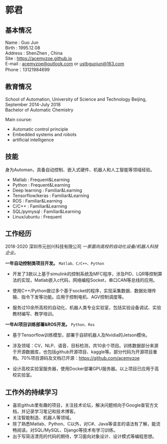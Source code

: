 # **郭君**
## 基本情况  
Name : Guo Jun  
Birth : 1995.12.08  
Address : ShenZhen , China  
Site : https://acemyzoe.github.io  
E-mail : acemyzoe@outlook.com or ustbguojun@163.com  
Phone：13121984699  

## 教育情况

School of Automation, University of Science and Technology Beijing, September 2014-July 2018  
		Bachelor of Automatic Chemistry

Main course:  
- Automatic control principle
- Embedded systems and robots
- artificial intelligence


## 技能

身为Automan，具备自动控制、嵌入式硬件、机器人和人工智能等领域经验。

- Matlab : Frequent&Learning
- Python : Frequent&Learning
- Deep learning : Familiar&Learning
- Tensorflow/keras : Familiar&Learning
- ROS : Familiar&Learning
- C/C++ : Familiar&Learning
- SQL/pymysql : Familiar&Learning
- Linux/ubuntu : Frequent

## 工作经历
2018-2020 	深圳市元创兴科技有限公司 *一家面向高校的自动化设备/机器人科技企业。*  


**一年自动控制类项目开发。** 
`Matlab、C/C++、Python`

* 开发了3款以上基于simulink的控制系统及MFC程序，涉及PID、LQR等控制算法的实现，Matlab嵌入c代码，网络编程Socket，串口CAN等总线的应用。

* 使用C++/Python做过多个基于socket的程序，实现采集数据、数据处理传输、指令下发等功能。应用于控制电机、AGV控制调度等。

* 服务过10余所高校的自动化、机器人类专业实验室，包括实验设备调试、实验教材编写、教学培训。  

**一年AI项目训练部署&ROS开发。**
  `Python、Ros`

* 基于Tensorflow训练模型，部署于自研机器人及Nvidia的Jetson模块。

* 涉及领域：CV、NLP、语音、目标检测，共10余个项目。训练数据部分来源于开源数据库，也包括github开源项目、kaggle等。部分代码为开源项目重构。70%项目源码及文档已开源：https://github.com/acemyzoe

* 设计高校实验室服务器，使用Docker部署GPU服务器。以上项目已应用于高校实验室。

## 工作外的持续学习
* 喜欢github里有趣的项目，关注技术论坛，解决问题倾向于Google查官方文档，并记录学习笔记和技术博客。
* 关注智能制造、机器人等领域。
* 除了熟悉Matlab、Python、C以外，对C#、Java等语言的语法有了解，能流畅阅读。对SQL/MySQL、Django等技术有学习训练。
* 出于写简洁漂亮的代码的期待，学习面向对象设计、设计模式等编程思想。
